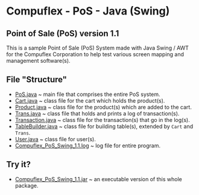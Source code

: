# Compuflex - PoS - Java (Swing)
## Point of Sale (PoS) version 1.1
This is a sample Point of Sale (PoS) System made with Java Swing / AWT for the Compuflex Corporation to help test various screen mapping and management software(s).

## File "Structure"
 - [PoS.java](/Point%20Of%20Sale%20(PoS)/PoS%20(Java%20-%20Swing)/Old%20Version(s)/1.1/PoS.java) ~ main file that comprises the entire PoS system.
 - [Cart.java](/Point%20Of%20Sale%20(PoS)/PoS%20(Java%20-%20Swing)/Old%20Version(s)/1.1/Cart.java) ~ class file for the cart which holds the product(s).
 - [Product.java](/Point%20Of%20Sale%20(PoS)/PoS%20(Java%20-%20Swing)/Old%20Version(s)/1.1/Product.java) ~ class file for the product(s) which are added to the cart.
 - [Trans.java](/Point%20Of%20Sale%20(PoS)/PoS%20(Java%20-%20Swing)/Old%20Version(s)/1.1/Trans.java) ~ class file that holds and prints a log of transaction(s).
 - [Transaction.java](/Point%20Of%20Sale%20(PoS)/PoS%20(Java%20-%20Swing)/Old%20Version(s)/1.1/Transaction.java) ~ class file for the transaction(s) that go in the log(s).
 - [TableBuilder.java](/Point%20Of%20Sale%20(PoS)/PoS%20(Java%20-%20Swing)/Old%20Version(s)/1.1/TableBuilder.java) ~ class file for building table(s), extended by `Cart` and `Trans`.
 - [User.java](/Point%20Of%20Sale%20(PoS)/PoS%20(Java%20-%20Swing)/Old%20Version(s)/1.1/User.java) ~ class file for user(s).
 - [Compuflex_PoS_Swing_1.1.log](/Point%20Of%20Sale%20(PoS)/PoS%20(Java%20-%20Swing)/Old%20Version(s)/1.1/Compuflex_PoS_Swing_1.1.log) ~ log file for entire program.

## Try it?
 - [Compuflex_PoS_Swing_1.1.jar](/Point%20Of%20Sale%20(PoS)/PoS%20(Java%20-%20Swing)/Old%20Version(s)/1.1/Compuflex_PoS_Swing_1.1.jar) ~ an executable version of this whole package.
